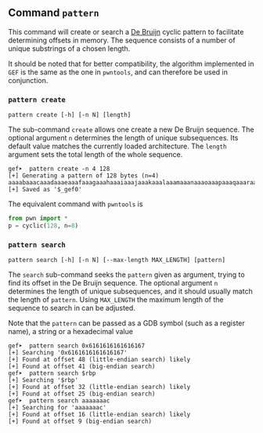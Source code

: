 ## Command `pattern`

This command will create or search a [De Bruijn](https://en.wikipedia.org/wiki/De_Bruijn_sequence)
cyclic pattern to facilitate determining offsets in memory. The sequence consists of a number of
unique substrings of a chosen length.

It should be noted that for better compatibility, the algorithm implemented in `GEF` is the same as
the one in `pwntools`, and can therefore be used in conjunction.

### `pattern create`

```text
pattern create [-h] [-n N] [length]
```

The sub-command `create` allows one create a new De Bruijn sequence. The optional argument `n`
determines the length of unique subsequences. Its default value matches the currently loaded
architecture. The `length` argument sets the total length of the whole sequence.

```text
gef➤  pattern create -n 4 128
[+] Generating a pattern of 128 bytes (n=4)
aaaabaaacaaadaaaeaaafaaagaaahaaaiaaajaaakaaalaaamaaanaaaoaaapaaaqaaaraaasaaataaauaaavaaawaaaxaaayaaazaabbaabcaabdaabeaabfaabgaab
[+] Saved as '$_gef0'
```

The equivalent command with `pwntools` is

```python
from pwn import *
p = cyclic(128, n=8)
```

### `pattern search`

```text
pattern search [-h] [-n N] [--max-length MAX_LENGTH] [pattern]
```

The `search` sub-command seeks the `pattern` given as argument, trying to find its offset in the De
Bruijn sequence. The optional argument `n` determines the length of unique subsequences, and it
should usually match the length of `pattern`. Using `MAX_LENGTH` the maximum length of the sequence
to search in can be adjusted.

Note that the `pattern` can be passed as a GDB symbol (such as a register name), a string or a
hexadecimal value

```text
gef➤  pattern search 0x6161616161616167
[+] Searching '0x6161616161616167'
[+] Found at offset 48 (little-endian search) likely
[+] Found at offset 41 (big-endian search)
gef➤  pattern search $rbp
[+] Searching '$rbp'
[+] Found at offset 32 (little-endian search) likely
[+] Found at offset 25 (big-endian search)
gef➤  pattern search aaaaaaac
[+] Searching for 'aaaaaaac'
[+] Found at offset 16 (little-endian search) likely
[+] Found at offset 9 (big-endian search)
```
